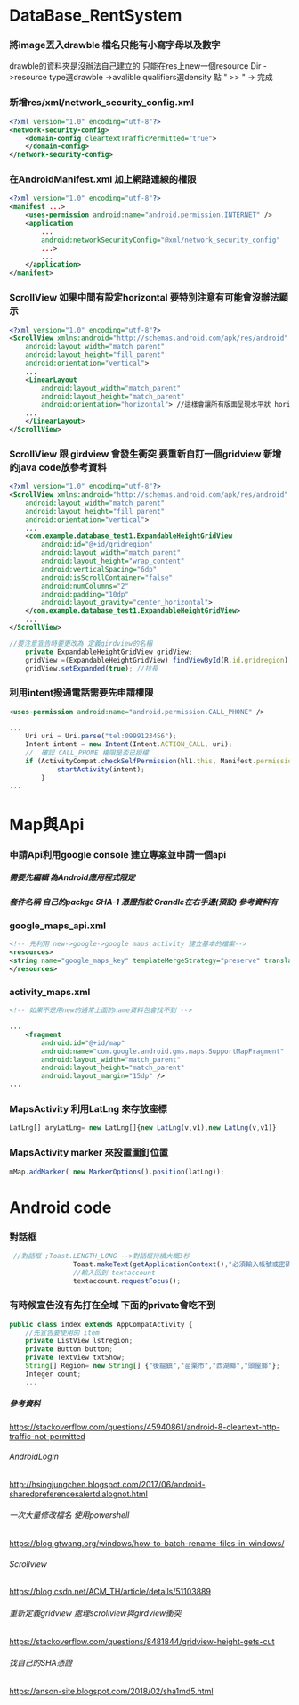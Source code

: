 # DataBase_RentSystem 

### 將image丟入drawble 檔名只能有小寫字母以及數字
drawble的資料夾是沒辦法自己建立的 只能在res上new一個resource Dir
->resource type選drawble ->avalible qualifiers選density 點 " >> " -> 完成

### 新增res/xml/network_security_config.xml
```xml
<?xml version="1.0" encoding="utf-8"?>
<network-security-config>
    <domain-config cleartextTrafficPermitted="true">
    </domain-config>
</network-security-config>
```
### 在AndroidManifest.xml 加上網路連線的權限
```xml
<?xml version="1.0" encoding="utf-8"?>
<manifest ...>
    <uses-permission android:name="android.permission.INTERNET" />
    <application
        ...
        android:networkSecurityConfig="@xml/network_security_config"
        ...>
        ...
    </application>
</manifest>
```
### ScrollView 如果中間有設定horizontal 要特別注意有可能會沒辦法顯示
```xml
<?xml version="1.0" encoding="utf-8"?>
<ScrollView xmlns:android="http://schemas.android.com/apk/res/android"
    android:layout_width="match_parent"
    android:layout_height="fill_parent"
    android:orientation="vertical"> 
    ...
    <LinearLayout
        android:layout_width="match_parent"
        android:layout_height="match_parent"
        android:orientation="horizontal"> //這樣會讓所有版面呈現水平狀 horizontal--->vertical
    ...
    </LinearLayout>  
</ScrollView>
```
### ScrollView 跟 girdview 會發生衝突 要重新自訂一個gridview 新增的java code放參考資料
```xml
<?xml version="1.0" encoding="utf-8"?>
<ScrollView xmlns:android="http://schemas.android.com/apk/res/android"
    android:layout_width="match_parent"
    android:layout_height="fill_parent"
    android:orientation="vertical"> 
    ...
    <com.example.database_test1.ExpandableHeightGridView
        android:id="@+id/gridregion"
        android:layout_width="match_parent"
        android:layout_height="wrap_content"
        android:verticalSpacing="6dp"
        android:isScrollContainer="false"
        android:numColumns="2"
        android:padding="10dp"
        android:layout_gravity="center_horizontal">
    </com.example.database_test1.ExpandableHeightGridView>
    ...
</ScrollView>
```
```js
//要注意宣告時要更改為 定義girdview的名稱
    private ExpandableHeightGridView gridView;
    gridView =(ExpandableHeightGridView) findViewById(R.id.gridregion);
    gridView.setExpanded(true); //拉長
```
### 利用intent撥通電話需要先申請權限
```xml
<uses-permission android:name="android.permission.CALL_PHONE" />
```
```js
...
    Uri uri = Uri.parse("tel:0999123456");
    Intent intent = new Intent(Intent.ACTION_CALL, uri);
    //  確認 CALL_PHONE 權限是否已授權
    if (ActivityCompat.checkSelfPermission(hl1.this, Manifest.permission.CALL_PHONE) == PackageManager.PERMISSION_GRANTED) {
            startActivity(intent);
        }
...
```
# Map與Api
### 申請Api利用google console 建立專案並申請一個api
##### 需要先編輯 為Android應用程式限定
##### 套件名稱 自己的packge SHA-1 憑證指紋 Grandle在右手邊(預設) 參考資料有
### google_maps_api.xml
```xml
<!-- 先利用 new->google->google maps activity 建立基本的檔案-->
<resources>
<string name="google_maps_key" templateMergeStrategy="preserve" translatable="false">輸入自己的api</string>
</resources>
```
### activity_maps.xml
```xml
<!-- 如果不是用new的通常上面的name資料包會找不到 -->

...
    <fragment
        android:id="@+id/map"
        android:name="com.google.android.gms.maps.SupportMapFragment"
        android:layout_width="match_parent"
        android:layout_height="match_parent"
        android:layout_margin="15dp" />
...
```
### MapsActivity 利用LatLng 來存放座標 
```js
LatLng[] aryLatLng= new LatLng[]{new LatLng(v,v1),new LatLng(v,v1)}
```
### MapsActivity marker 來設置圖釘位置
```js
mMap.addMarker( new MarkerOptions().position(latLng));
```
# Android code 
### 對話框
```js
 //對話框 ;Toast.LENGTH_LONG -->對話框持續大概3秒
                Toast.makeText(getApplicationContext(),"必須輸入帳號或密碼",Toast.LENGTH_LONG).show();
                //輸入回到 textaccount
                textaccount.requestFocus();
```
### 有時候宣告沒有先打在全域 下面的private會吃不到
```js 
public class index extends AppCompatActivity {
    //先宣告要使用的 item
    private ListView lstregion;
    private Button button;
    private TextView txtShow;
    String[] Region= new String[] {"後龍鎮","苗栗市","西湖鄉","頭屋鄉"};
    Integer count;
    ...
```


##### 參考資料 
https://stackoverflow.com/questions/45940861/android-8-cleartext-http-traffic-not-permitted
###### AndroidLogin
http://hsingjungchen.blogspot.com/2017/06/android-sharedpreferencesalertdialognot.html 
###### 一次大量修改檔名 使用powershell
https://blog.gtwang.org/windows/how-to-batch-rename-files-in-windows/
###### Scrollview
https://blog.csdn.net/ACM_TH/article/details/51103889
###### 重新定義gridview 處理scrollview與girdview衝突
https://stackoverflow.com/questions/8481844/gridview-height-gets-cut
###### 找自己的SHA憑證
https://anson-site.blogspot.com/2018/02/sha1md5.html